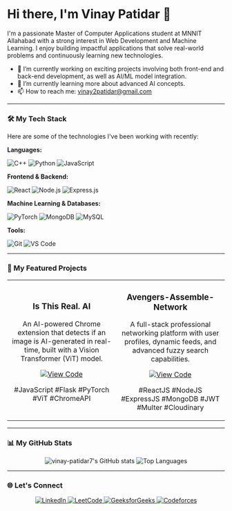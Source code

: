 # Hi there, I'm Vinay Patidar 👋

I'm a passionate Master of Computer Applications student at MNNIT Allahabad with a strong interest in Web Development and Machine Learning. I enjoy building impactful applications that solve real-world problems and continuously learning new technologies.

- 🔭 I’m currently working on exciting projects involving both front-end and back-end development, as well as AI/ML model integration.
- 🌱 I’m currently learning more about advanced AI concepts.
- 📫 How to reach me: [vinay2patidar@gmail.com](mailto:vinay2patidar@gmail.com)

---

### 🛠️ My Tech Stack

Here are some of the technologies I've been working with recently:

**Languages:**
<p>
    <img src="https://img.shields.io/badge/C%2B%2B-00599C?style=for-the-badge&logo=c%2B%2B&logoColor=white" alt="C++"/>
    <img src="https://img.shields.io/badge/Python-3776AB?style=for-the-badge&logo=python&logoColor=white" alt="Python"/>
    <img src="https://img.shields.io/badge/JavaScript-F7DF1E?style=for-the-badge&logo=javascript&logoColor=black" alt="JavaScript"/>
</p>

**Frontend & Backend:**
<p>
    <img src="https://img.shields.io/badge/React-20232A?style=for-the-badge&logo=react&logoColor=61DAFB" alt="React"/>
    <img src="https://img.shields.io/badge/Node.js-339933?style=for-the-badge&logo=nodedotjs&logoColor=white" alt="Node.js"/>
    <img src="https://img.shields.io/badge/Express.js-000000?style=for-the-badge&logo=express&logoColor=white" alt="Express.js"/>
</p>

**Machine Learning & Databases:**
<p>
    <img src="https://img.shields.io/badge/PyTorch-EE4C2C?style=for-the-badge&logo=pytorch&logoColor=white" alt="PyTorch"/>
    <img src="https://img.shields.io/badge/MongoDB-47A248?style=for-the-badge&logo=mongodb&logoColor=white" alt="MongoDB"/>
    <img src="https://img.shields.io/badge/MySQL-4479A1?style=for-the-badge&logo=mysql&logoColor=white" alt="MySQL"/>
</p>

**Tools:**
<p>
    <img src="https://img.shields.io/badge/Git-F05032?style=for-the-badge&logo=git&logoColor=white" alt="Git"/>
    <img src="https://img.shields.io/badge/VS_Code-007ACC?style=for-the-badge&logo=visual-studio-code&logoColor=white" alt="VS Code"/>
</p>

---

### 🚀 My Featured Projects

<table>
<tr>
<td width="50%">
    <h3 align="center">Is This Real. AI</h3>
    <div align="center">
        <p>An AI-powered Chrome extension that detects if an image is AI-generated in real-time, built with a Vision Transformer (ViT) model.</p>
        <p>
            <a href="https://github.com/Image-Authenticator-Extension?view_as=public" target="_blank">
                <img src="https://img.shields.io/badge/View_Code-black?style=for-the-badge&logo=github" alt="View Code"/>
            </a>
        </p>
        <p>#JavaScript #Flask #PyTorch #ViT #ChromeAPI</p>
    </div>
</td>
<td width="50%">
    <h3 align="center">Avengers-Assemble-Network</h3>
    <div align="center">
        <p>A full-stack professional networking platform with user profiles, dynamic feeds, and advanced fuzzy search capabilities.</p>
        <p>
            <a href="https://github.com/TheOG-s/Avengers-Assemble-Network" target="_blank">
                <img src="https://img.shields.io/badge/View_Code-black?style=for-the-badge&logo=github" alt="View Code"/>
            </a>
        </p>
        <p>#ReactJS #NodeJS #ExpressJS #MongoDB #JWT #Multer #Cloudinary</p>
    </div>
</td>
</tr>
</table>

---

### 📊 My GitHub Stats

<p align="center">
  <img src="https://github-readme-stats.vercel.app/api?username=vinay-patidar7&show_icons=true&theme=tokyonight&rank_icon=github" alt="vinay-patidar7's GitHub stats" />
  <img src="https://github-readme-stats.vercel.app/api/top-langs/?username=vinay-patidar7&layout=compact&theme=tokyonight" alt="Top Languages" />
</p>

---

### 🌐 Let's Connect

<p align="center">
    <a href="https://www.linkedin.com/in/vinaypatidar7" target="_blank">
        <img src="https://img.shields.io/badge/LinkedIn-0077B5?style=for-the-badge&logo=linkedin&logoColor=white" alt="LinkedIn"/>
    </a>
    <a href="https://leetcode.com/vinay_patidar7/" target="_blank">
        <img src="https://img.shields.io/badge/-LeetCode-FFA116?style=for-the-badge&logo=LeetCode&logoColor=black" alt="LeetCode"/>
    </a>
    <a href="https://www.geeksforgeeks.org/user/vinay2patidar/" target="_blank">
        <img src="https://img.shields.io/badge/GeeksforGeeks-298D46?style=for-the-badge&logo=geeksforgeeks&logoColor=white" alt="GeeksforGeeks"/>
    </a>
     <a href="https://codeforces.com/profile/vinaypatidar7" target="_blank">
        <img src="https://img.shields.io/badge/Codeforces-445f9d?style=for-the-badge&logo=Codeforces&logoColor=white" alt="Codeforces"/>
    </a>
</p>
